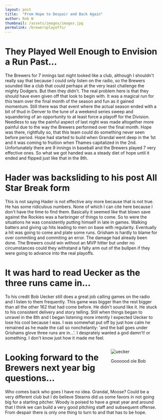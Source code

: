 ```yaml
---
layout: post
title:  "From Hope to Despair and Back Again"
author: Rob W
thumbnail: /assets/images/images.jpg
permalink: /brewersplayoffs/
---
```


# They Played Well Enough to Envision a Run Past...
The Brewers for 7 innings last night looked like a club, although I shouldn't really say that because I could only listen on the radio, so the Brewers sounded like a club that could perhaps at the very least challenge the mighty Dodgers.  But then they didn't.  The real problem here is that they should have even given off that look to begin with.  It was a magical run for this team over the final month of the season and fun as it gained momentum.  Still there was that event where the actual season ended with a bit of thud in Denver to the tune of a weekend series sweep and squandering of an opportunity to at least force a playoff for the Division.  Needless to say the painful aspect of last night was made altogether more painful due to the way the Brewers performed over the final month. Hope was there, rightfully so, that this team could do something never seen before period.  Hope had started to build when Grandal went deep in the 1st and it was coming to fruition when Thames capitalized in the 2nd. Unfortunately there are 9 innings in baseball and the Brewers played 7 very effective ones.  So what we got handed was a steady diet of hope until it ended and flipped just like that in the 8th.

# Hader was backsliding to his post All Star Break form
This is not saying Hader is not effective any more because that is not true. He has some ridiculous numbers.  None of which I can cite here because I don't have the time to find them.  Basically it seemed like that blown save against the Rockies was a harbringer of things to come. So to were the situations he was consistently putting himself in late in games.  Walking batters and giving up hits leading to men on base with regularity.  Eventually a hit was going to come and plate some runs. Grisham is hardly to blame for over commiting and commiting an error.  The damage had already been done.  The Brewers could win without an MVP hitter but under no circumstances could they withstand a falty arm out of the bullpen if they were going to advance into the real playoffs.

# It was hard to read Uecker as the three runs came in...
To his credit Bob Uecker still does a great job calling games on the radio and I listen to them frequently.  This game was bigger than the rest bigger than all the other 162 that had come before.  He didn't sound like it.  He stuck to his consistent delivery and story telling.  Still when things began to unravel in the 8th and I began listening more intently I expected Uecker to lose his cool because I was.  I was somewhat put off by just how calm he remained as he made the call so nonchelantly: 'and the ball goes under Grishams glove three runs are in...'.  I desprately wanted a god damn't! or something.  I don't know just how it made me feel.  <figure style= "float:right">
  <img src="/assets/images/download.jpg" alt="uecker">
  <figcaption>Goooood ole Bob</figcaption>
</figure>

# Looking forward to the Brewers next year big questions...
Who comes back who goes I have no idea.  Grandal, Moose?  Could be a very different club but I do believe Stearns did us some favors in not going big for a starting pitcher.  Woody is poised to have a great year and around that I think we can build a very good pitching staff and subsequent offense.  From despair there is only one thing to turn to and that has to be hope.